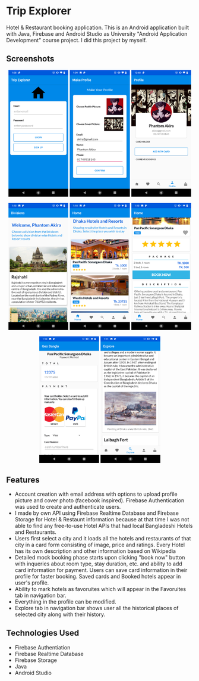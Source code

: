 # Trip Explorer

Hotel & Restaurant booking application. This is an Android application built with Java, Firebase and Android Studio as University "Android Application Development" course project. I did this project by myself.

## Screenshots
<p align="middle" float="left">
  <img src="/screenshots/login_signup.png" width="32%" />
  <img src="/screenshots/create_account.png" width="32%" /> 
  <img src="/screenshots/initial_profile.png" width="32%" />
</p>
<p align="middle" float="left">
  <img src="/screenshots/city_list.png" width="32%" />
  <img src="/screenshots/hotel_list.png" width="32%" /> 
  <img src="/screenshots/hotel_book_now.png" width="32%" />
</p>
<p align="middle" float="left">
  <img src="/screenshots/booking_payment.png" width="32%" />
  <img src="/screenshots/exploree_tab.png" width="32%" /> 
</p>

## Features
- Account creation with email address with options to upload profile picture and cover photo (facebook inspired). Firebase Authentication was used to create and authenticate users.
- I made by own API using Firebase Realtime Database and Firebase Storage for Hotel & Restaunt information because at that time I was not able to find any free-to-use Hotel APIs that had local Bangladeshi Hotels and Restaurants.
- Users first select a city and it loads all the hotels and restaurants of that city in a card form consisting of image, price and ratings. Every Hotel has its own description and other information based on Wikipedia
- Detailed mock booking phase starts upon clicking "book now" button with inqueries about room type, stay duration, etc. and ability to add card information for payment. Users can save card information in their profile for faster booking. Saved cards and Booked hotels appear in user's profile.
- Ability to mark hotels as favoruites which will appear in the Favoruites tab in navigation bar.
- Everything in the profile can be modified.
- Explore tab in navigation bar shows user all the historical places of selected city along with their history.

## Technologies Used
- Firebase Authentiation
- Firebase Realtime Database
- Firebase Storage
- Java
- Android Studio
